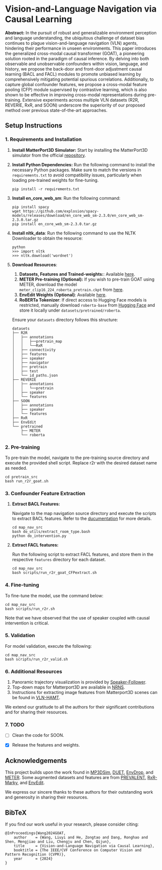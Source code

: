 # Vision-and-Language Navigation via Causal Learning
**Abstract:** In the pursuit of robust and generalizable environment perception and language understanding, the ubiquitous challenge of dataset bias continues to plague vision-and-language navigation (VLN) agents, hindering their performance in unseen environments. This paper introduces the generalized cross-modal causal transformer (GOAT), a pioneering solution rooted in the paradigm of causal inference. By delving into both observable and unobservable confounders within vision, language, and history, we propose the back-door and front-door adjustment causal learning (BACL and FACL) modules to promote unbiased learning by comprehensively mitigating potential spurious correlations. 
Additionally, to capture global confounder features, we propose a cross-modal feature pooling (CFP) module supervised by contrastive learning, which is also shown to be effective in improving cross-modal representations during pre-training. Extensive experiments across multiple VLN datasets (R2R, REVERIE, RxR, and SOON) underscore the superiority of our proposed method over previous state-of-the-art approaches.


## Setup Instructions

### 1. Requirements and Installation

1. **Install MatterPort3D Simulator:** Start by installing the MatterPort3D simulator from the official [repository](https://github.com/peteanderson80/Matterport3DSimulator).

2. **Install Python Dependencies:** Run the following command to install the necessary Python packages. Make sure to match the versions in `requirements.txt` to avoid compatibility issues, particularly when loading pre-trained weights for fine-tuning.
    ```setup
    pip install -r requirements.txt
    ```
3. **Install en_core_web_sm**: Run the following command:
    ```setup
    pip install spacy
    wget https://github.com/explosion/spacy-models/releases/download/en_core_web_sm-2.3.0/en_core_web_sm-2.3.0.tar.gz
    pip install en_core_web_sm-2.3.0.tar.gz
    ```
3. **Install nltk_data**: Run the following command to use the NLTK Downloader to obtain the resource:
    ```setup
    python
    >>> import nltk
    >>> nltk.download('wordnet')
    ```
3. **Download Resources**:
    1. **Datasets, Features and Trained-weights:**: Available [here](https://huggingface.co/crystal61/VLN-GOAT).
    3. **METER Pre-training (Optional):** If you wish to pre-train GOAT using METER, download the model `meter_clip16_224_roberta_pretrain.ckpt` from [here](https://github.com/zdou0830/METER).
    4. **EnvEdit Weights (Optional)**: Available [here](https://github.com/jialuli-luka/EnvEdit).
    5. **RoBERTa Tokenizer**: If direct access to Hugging Face models is restricted, manually download `roberta-base` from [Hugging Face](https://huggingface.co/FacebookAI/roberta-base/tree/main) and store it locally under `datasets/pretrained/roberta`.

    Ensure your `datasets` directory follows this structure:
    ```
    datasets
    ├── R2R
    │   ├── annotations
    │   │   ├──pretrain_map
    │   │   └──RxR
    │   ├── connectivity
    │   ├── features
    │   ├── speaker
    │   ├── navigator
    │   ├── pretrain
    │   ├── test
    │   └── id_paths.json
    ├── REVERIE
    │   ├── annotations
    │   │   └──pretrain
    │   ├── speaker
    │   └── features
    ├── SOON
    │   ├── annotations
    │   ├── speaker
    │   └── features
    ├── RxR
    ├── EnvEdit
    └── pretrained
        ├── METER
        └── roberta

    ```

### 2. Pre-training

To pre-train the model, navigate to the pre-training source directory and execute the provided shell script. Replace r2r with the desired dataset name as needed.
```pre-train
cd pretrain_src
bash run_r2r_goat.sh
```

### 3. Confounder Feature Extraction
1) **Extract BACL Features:**

    Navigate to the map navigation source directory and execute the scripts to extract BACL features. Refer to the [ducumentation](map_nav_src/do_utils/README.md) for more details.

    ``` BACL
    cd map_nav_src
    bash do_utils/extract_room_type.bash
    python do_intervention.py
    ```

2) **Extract FACL features:**

    Run the following script to extract FACL features, and store them in the respective `features` directory for each dataset.
    ``` cfp
    cd map_nav_src
    bash scripts/run_r2r_goat_CFPextract.sh
    ```

### 4. Fine-tuning
To fine-tune the model, use the command below:
``` fine-tune
cd map_nav_src
bash scripts/run_r2r.sh
```
Note that we have observed that the use of speaker coupled with causal intervention is critical.

### 5. Validation
For model validation, execute the following:
``` valid
cd map_nav_src
bash scripts/run_r2r_valid.sh
```

### 6. Additional Resources
1) Panoramic trajectory visualization is provided by [Speaker-Follower](https://gist.github.com/ronghanghu/d250f3a997135c667b114674fc12edae).
2) Top-down maps for Matterport3D are available in [NRNS](https://github.com/meera1hahn/NRNS).
3) Instructions for extracting image features from Matterport3D scenes can be found in [VLN-HAMT](https://github.com/cshizhe/VLN-HAMT).

We extend our gratitude to all the authors for their significant contributions and for sharing their resources.

### 7. TODO
- [ ] Clean the code for SOON.
- [x] Release the features and weights.


## Acknowledgements
This project builds upon the work found in [MP3DSim](https://github.com/peteanderson80/Matterport3DSimulator), [DUET](https://github.com/cshizhe/VLN-DUET), [EnvDrop](https://github.com/airsplay/R2R-EnvDrop), and [METER](https://github.com/zdou0830/METER). Some augmented datasets and features are from [PREVALENT](https://github.com/weituo12321/PREVALENT), [RxR-Marky](https://github.com/google-research-datasets/RxR/tree/main/marky-mT5), and [EnvEdit](https://github.com/jialuli-luka/EnvEdit).

We express our sincere thanks to these authors for their outstanding work and generosity in sharing their resources.

## BibTeX
If you find our work useful in your research, please consider citing:
```
@InProceedings{Wang2024GOAT,
    author    = {Wang, Liuyi and He, Zongtao and Dang, Ronghao and Shen, Mengjiao and Liu, Chengju and Chen, Qijun},
    title     = {Vision-and-Language Navigation via Causal Learning},
    booktitle = {The IEEE/CVF Conference on Computer Vision and Pattern Recognition (CVPR)},
    year      = {2024}
}
```
